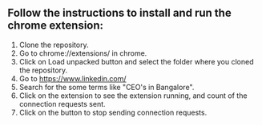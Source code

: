 ## Follow the instructions to install and run the chrome extension:

1. Clone the repository.
2. Go to chrome://extensions/ in chrome.
3. Click on Load unpacked button and select the folder where you cloned the repository.
4. Go to https://www.linkedin.com/
5. Search for the some terms like "CEO's in Bangalore".
6. Click on the extension to see the extension running, and count of the connection requests sent.
7. Click on the button to stop sending connection requests.
